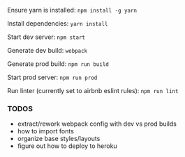Ensure yarn is installed:
`npm install -g yarn`

Install dependencies:
`yarn install`

Start dev server:
`npm start`

Generate dev build:
`webpack`

Generate prod build:
`npm run build`

Start prod server:
`npm run prod`

Run linter (currently set to airbnb eslint rules):
`npm run lint`


### TODOS
- extract/rework webpack config with dev vs prod builds
- how to import fonts
- organize base styles/layouts
- figure out how to deploy to heroku
